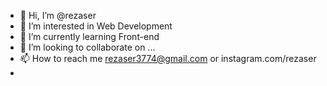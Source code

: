 - 👋 Hi, I’m @rezaser
- 👀 I’m interested in Web Development
- 🌱 I’m currently learning Front-end
- 💞️ I’m looking to collaborate on ...
- 📫 How to reach me rezaser3774@gmail.com or instagram.com/rezaser
- 

<!---
shemsuhor95/shemsuhor95 is a ✨ special ✨ repository because its `README.md` (this file) appears on your GitHub profile.
You can click the Preview link to take a look at your changes.
--->
